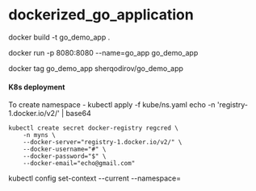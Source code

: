 # dockerized_go_application


docker build -t go_demo_app .

docker run -p 8080:8080 --name=go_app go_demo_app


docker tag go_demo_app sherqodirov/go_demo_app



#### K8s deployment
To create namespace - kubectl apply -f kube/ns.yaml
echo -n 'registry-1.docker.io/v2/' | base64

```shell
kubectl create secret docker-registry regcred \
    -n myns \
    --docker-server="registry-1.docker.io/v2/" \
    --docker-username="#" \
    --docker-password="$" \
    --docker-email="echo@gmail.com"
```


kubectl config set-context --current --namespace=